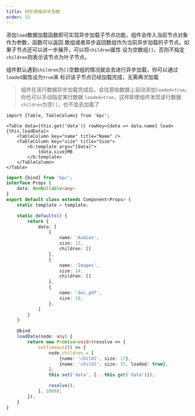 ```yaml
---
title: 树形表格异步加载
order: 33
---
```


添加`load`数据加载函数即可实现异步加载子节点功能，组件会传入当前节点对象作为参数，函数可以返回
数组或者异步返回数组作为当前异步加载的子节点。如果子节点还可以进一步展开，可以将`children`属性
设为空数组`[]`，否则不指定`children`则表示该节点为叶子节点。

组件默认遇到`children`为`[]`空数组的情况就会去进行异步加载，你可以通过`loaded`属性设为`true`来
标识该子节点已经加载完成，无需再次加载

> 组件在该行数据异步加载完成后，会往原始数据上自动添加`loaded=true`。你也可以手动指定某行数据
> `loaded=true`，这样即使组件发现该行数据`children`为空`[]`，也不会去加载了

```vdt
import {Table, TableColumn} from 'kpc';

<Table data={this.get('data')} rowKey={data => data.name} load={this.loadData}>
    <TableColumn key="name" title="Name" />
    <TableColumn key="size" title="Size">
        <b:template args="[data]">
            {data.size}MB
        </b:template>
    </TableColumn>
</Table>
```

```ts
import {bind} from 'kpc';
interface Props {
    data: NonNullable<any>
}
export default class extends Component<Props> {
    static template = template;

    static defaults() {
        return {
            data: [
                {
                    name: 'Audios', 
                    size: 12,
                    children: []
                },
                {
                    name: 'Images', 
                    size: 14,
                    children: []
                },
                {
                    name: 'doc.pdf', 
                    size: 18,
                },
            ]
        }
    }

    @bind
    loadData(node: any) {
        return new Promise<void>(resolve => {
            setTimeout(() => {
                node.children = [
                    {name: 'child1', size: 17},
                    {name: 'child2', size: 15, loaded: true},
                ];
                this.set('data', [...this.get('data')]);

                resolve();
            }, 2000);
        });
    }
}
```
